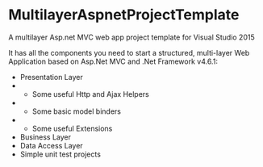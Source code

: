 # MultilayerAspnetProjectTemplate
A multilayer Asp.net MVC web app project template for Visual Studio 2015

It has all the components you need to start a structured, multi-layer Web Application based on Asp.Net MVC and .Net Framework v4.6.1:

* Presentation Layer
* * Some useful Http and Ajax Helpers
* * Some basic model binders
* * Some useful Extensions
* Business Layer
* Data Access Layer
* Simple unit test projects
